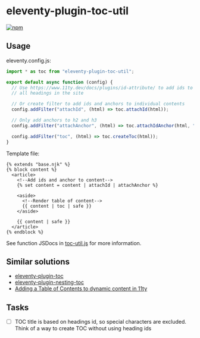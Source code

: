 # eleventy-plugin-toc-util

[![npm](https://img.shields.io/npm/v/eleventy-plugin-toc-util?style=for-the-badge)](https://www.npmjs.com/package/eleventy-plugin-toc-util)

## Usage

eleventy.config.js:

```javascript
import * as toc from "eleventy-plugin-toc-util";

export default async function (config) {
  // Use https://www.11ty.dev/docs/plugins/id-attribute/ to add ids to
  // all headings in the site

  // Or create filter to add ids and anchors to individual contents
  config.addFilter("attachId", (html) => toc.attachId(html));

  // Only add anchors to h2 and h3
  config.addFilter("attachAnchor", (html) => toc.attachIdAnchor(html, "h2,h3"));

  config.addFilter("toc", (html) => toc.createToc(html));
}
```

Template file:

```nunjucks
{% extends "base.njk" %}
{% block content %}
  <article>
    <!--Add ids and anchor to content-->
    {% set content = content | attachId | attachAnchor %}

    <aside>
      <!--Render table of content-->
      {{ content | toc | safe }}
    </aside>

    {{ content | safe }}
  </article>
{% endblock %}
```

See function JSDocs in [toc-util.js](https://github.com/carlbernal/eleventy-plugin-toc-util/blob/main/toc-util.js) for more information.

## Similar solutions

- [eleventy-plugin-toc](https://github.com/jdsteinbach/eleventy-plugin-toc)
- [eleventy-plugin-nesting-toc](https://github.com/JordanShurmer/eleventy-plugin-nesting-toc)
- [Adding a Table of Contents to dynamic content in 11ty](https://stevenwoodson.com/blog/adding-a-table-of-contents-to-dynamic-content-in-11ty/)

## Tasks

- [ ] TOC title is based on headings id, so special characters are excluded.
      Think of a way to create TOC without using heading ids
